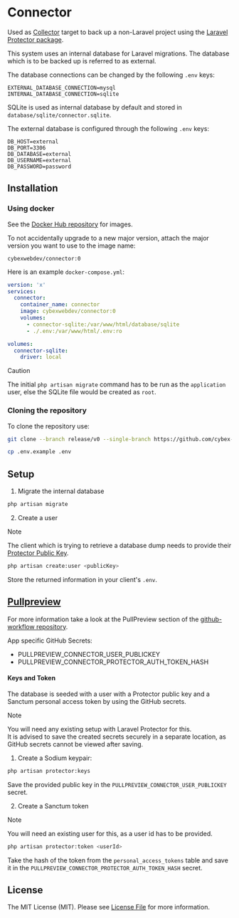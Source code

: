 # Connector

Used as [Collector](https://github.com/cybex-gmbh/collector) target to back up a non-Laravel project using
the [Laravel Protector package](https://github.com/cybex-gmbh/laravel-protector).

This system uses an internal database for Laravel migrations. The database which is to be backed up is referred to as external.

The database connections can be changed by the following `.env` keys:

```dotenv
EXTERNAL_DATABASE_CONNECTION=mysql
INTERNAL_DATABASE_CONNECTION=sqlite
```

SQLite is used as internal database by default and stored in `database/sqlite/connector.sqlite`.

The external database is configured through the following `.env` keys:

```dotenv
DB_HOST=external
DB_PORT=3306
DB_DATABASE=external
DB_USERNAME=external
DB_PASSWORD=password
```

## Installation

### Using docker

See the [Docker Hub repository](https://hub.docker.com/r/cybexwebdev/connector) for images.

To not accidentally upgrade to a new major version, attach the major version you want to use to the image name:

`cybexwebdev/connector:0`

Here is an example `docker-compose.yml`:

```yaml
version: 'x'
services:
  connector:
    container_name: connector
    image: cybexwebdev/connector:0
    volumes:
      - connector-sqlite:/var/www/html/database/sqlite
      - ./.env:/var/www/html/.env:ro

volumes:
  connector-sqlite:
    driver: local
```

> [!CAUTION]
> The initial `php artisan migrate` command has to be run as the `application` user, else the SQLite file would be created as `root`.

### Cloning the repository
To clone the repository use:

```bash
git clone --branch release/v0 --single-branch https://github.com/cybex-gmbh/connector.git
```

```bash
cp .env.example .env
```

## Setup

1. Migrate the internal database

```bash
php artisan migrate
```

2. Create a user

> [!NOTE]
> The client which is trying to retrieve a database dump needs to provide their [Protector Public Key](https://github.com/cybex-gmbh/laravel-protector#on-the-client-machine).

```bash
php artisan create:user <publicKey>
```

Store the returned information in your client's `.env`.

## [Pullpreview](https://github.com/pullpreview/action)

For more information take a look at the PullPreview section of the [github-workflow repository](https://github.com/cybex-gmbh/github-workflows#pullpreview).

App specific GitHub Secrets:

- PULLPREVIEW_CONNECTOR_USER_PUBLICKEY
- PULLPREVIEW_CONNECTOR_PROTECTOR_AUTH_TOKEN_HASH

#### Keys and Token

The database is seeded with a user with a Protector public key and a Sanctum personal access token by using the GitHub secrets.

> [!NOTE]
>
> You will need any existing setup with Laravel Protector for this. \
> It is advised to save the created secrets securely in a separate location, as GitHub secrets cannot be viewed after saving.
1. Create a Sodium keypair:

```bash
php artisan protector:keys
```

Save the provided public key in the `PULLPREVIEW_CONNECTOR_USER_PUBLICKEY` secret.

2. Create a Sanctum token

> [!NOTE]
>
> You will need an existing user for this, as a user id has to be provided.
```bash
php artisan protector:token <userId>
```

Take the hash of the token from the `personal_access_tokens` table and save it in the `PULLPREVIEW_CONNECTOR_PROTECTOR_AUTH_TOKEN_HASH` secret.

## License

The MIT License (MIT). Please see [License File](LICENSE.md) for more information.
